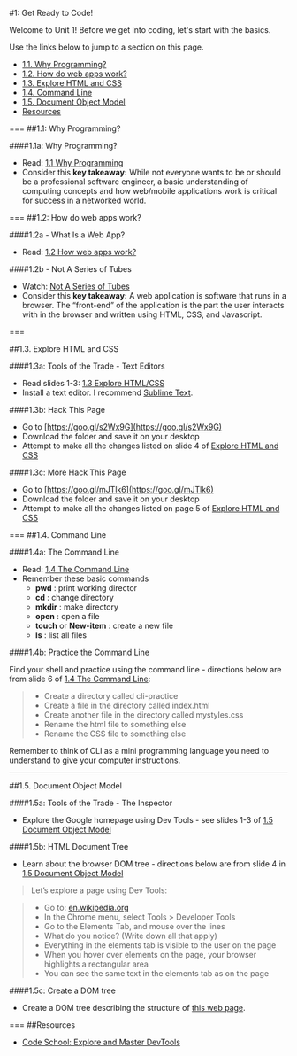 #1: Get Ready to Code!


Welcome to Unit 1!  Before we get into coding, let's start with the basics.

Use the links below to jump to a section on this page.

- [1.1. Why Programming?](#11-whyprogramming)
- [1.2. How do web apps work?](#12-webapps)
- [1.3. Explore HTML and CSS](#13-explore)
- [1.4. Command Line](#14-commandline)
- [1.5. Document Object Model](#15-dom)
- [Resources](#resources)

===
##<a id="11-whyprogramming">1.1: Why Programming?</a>

####1.1a: Why Programming?

- Read: [1.1 Why Programming](https://docs.google.com/presentation/d/1AXe2o3v7tBVGNHJbRC2eAEVuL65xvnB4xxNFFgXank8/edit?usp=sharing) 
- Consider this **key takeaway:** While not everyone wants to be or should be a professional software engineer, a basic understanding of computing concepts and how web/mobile applications work is critical for success in a networked world.

===
##<a id="12-webapps">1.2: How do web apps work?</a>

####1.2a - What Is a Web App?

- Read: [1.2 How web apps work?](https://docs.google.com/presentation/d/1H2VA6pImaF_MLvCaAwBuK75GPIr4aI7a56AfbTH8AhE/edit?usp=sharing) 

####1.2b - Not A Series of Tubes

-  Watch: [Not A Series of Tubes](http://www.dontfeartheinternet.com/the-basics/not-tubes)
- Consider this **key takeaway:** A web application is software that runs in a browser. The “front-end” of the application is the part the user interacts with in the browser and written using HTML, CSS, and Javascript. 

===


##<a id="13-explore">1.3. Explore HTML and CSS</a>

####1.3a: Tools of the Trade - Text Editors 

- Read slides 1-3: [1.3 Explore HTML/CSS](https://docs.google.com/presentation/d/1LhOGcbd3HCZxw5OBC2fA12s59tIy01rE1vRFzVO7e_o/edit?usp=sharing)
- Install a text editor. I recommend [Sublime Text](http://www.sublimetext.com/).

####1.3b: Hack This Page

- Go to [https://goo.gl/s2Wx9G](https://goo.gl/s2Wx9G)
- Download the folder and save it on your desktop
- Attempt to make all the changes listed on slide 4 of [Explore HTML and CSS](https://docs.google.com/presentation/d/1LhOGcbd3HCZxw5OBC2fA12s59tIy01rE1vRFzVO7e_o/edit#slide=id.g6e36b57d0_033)

####1.3c: More Hack This Page

+ Go to [https://goo.gl/mJTlk6](https://goo.gl/mJTlk6)
+ Download the folder and save it on your desktop
+ Attempt to make all the changes listed on page 5 of [Explore HTML and CSS](https://docs.google.com/presentation/d/1LhOGcbd3HCZxw5OBC2fA12s59tIy01rE1vRFzVO7e_o/edit#slide=id.g6e36b57d0_033)

===
##<a id="14-commandline">1.4. Command Line</a>

####1.4a: The Command Line

- Read: [1.4 The Command Line](https://docs.google.com/presentation/d/17bnQLSh7gyA7_upkFSQJraF_vccp_AlEtnRpNzZgqJQ/edit#slide=id.p29) 
- Remember these basic commands
	- **pwd** : print working director
	- **cd** : change directory
	- **mkdir** : make directory
	- **open** : open a file
	- **touch** or **New-item** : create a new file
	- **ls** : list all files

####1.4b: Practice the Command Line

Find your shell and practice using the command line - directions below are from slide 6 of [1.4 The Command Line](https://docs.google.com/presentation/d/17bnQLSh7gyA7_upkFSQJraF_vccp_AlEtnRpNzZgqJQ/edit#slide=id.p29):

> - Create a directory called cli-practice
> - Create a file in the directory called index.html
> - Create another file in the directory called mystyles.css
> - Rename the html file to something else
> - Rename the CSS file to something else

Remember to think of CLI as a mini programming language you need to understand to give your computer instructions.


<hr size="20">

##<a id="15-dom">1.5. Document Object Model</a>

####1.5a: Tools of the Trade - The Inspector

- Explore the Google homepage using Dev Tools - see slides 1-3 of [1.5 Document Object Model](https://docs.google.com/presentation/d/1LhOGcbd3HCZxw5OBC2fA12s59tIy01rE1vRFzVO7e_o/edit?usp=sharing)

####1.5b: HTML Document Tree

- Learn about the browser DOM tree - directions below are from slide 4 in [1.5 Document Object Model](https://docs.google.com/presentation/d/1LhOGcbd3HCZxw5OBC2fA12s59tIy01rE1vRFzVO7e_o/edit?usp=sharing)

> Let’s explore a page using Dev Tools:

> - Go to: [en.wikipedia.org](en.wikipedia.org)
> - In the Chrome menu, select Tools > Developer Tools 
> - Go to the Elements Tab, and mouse over the lines
> - What do you notice? (Write down all that apply)
> - Everything in the elements tab is visible to the user on the page
> - When you hover over elements on the page, your browser highlights a rectangular area
> - You can see the same text in the elements tab as on the page

####1.5c: Create a DOM tree

- Create a DOM tree describing the structure of [this web page](http://pcpsimpletree.neocities.org/).


===
##<a id="resources">Resources </a>

- [Code School: Explore and Master DevTools](http://discover-devtools.codeschool.com/)
